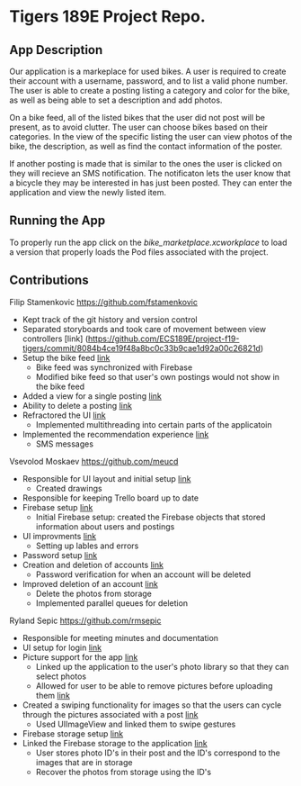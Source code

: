 # Tigers 189E Project Repo.  

## App Description

Our application is a markeplace for used bikes. A user is required to create their account with a username, password, and to list a valid phone number. The user is able to create a posting listing a category and color for the bike, as well as being able to set a description and add photos. 

On a bike feed, all of the listed bikes that the user did not post will be present, as to avoid clutter. The user can choose bikes based on their categories. In the view of the specific listing the user can view photos of the bike, the description, as well as find the contact information of the poster.

If another posting is made that is similar to the ones the user is clicked on they will recieve an SMS notification. The notificaton lets the user know that a bicycle they may be interested in has just been posted. They can enter the application and view the newly listed item. 

## Running the App

To properly run the app click on the *bike_marketplace.xcworkplace* to load a version that properly loads the Pod files associated with the project.

## Contributions

Filip Stamenkovic 
<https://github.com/fstamenkovic>

- Kept track of the git history and version control
- Separated storyboards and took care of movement between view controllers [link] (https://github.com/ECS189E/project-f19-tigers/commit/8084b4ce19f48a8bc0c33b9cae1d92a00c26821d)
- Setup the bike feed [link](https://github.com/ECS189E/project-f19-tigers/commit/5c5be52246919a42c6006dc575f30ebe8fd05d3a)
    + Bike feed was synchronized with Firebase 
    + Modified bike feed so that user's own postings would not show in the bike feed
- Added a view for a single posting [link](https://github.com/ECS189E/project-f19-tigers/commit/b5c6fb976bfc90010175e69e2dc4de98e1b71646)
- Ability to delete a posting [link](https://github.com/ECS189E/project-f19-tigers/commit/f1edc9f168707ef4851c5a5f8c80e83c866fe849)
- Refractored the UI [link](https://github.com/ECS189E/project-f19-tigers/commit/038921957b3e31d125c9bce31699c9c27787d433)
    + Implemented multithreading into certain parts of the applicatoin
- Implemented the recommendation experience [link](https://github.com/ECS189E/project-f19-tigers/commit/1b746a281dce96e275208e8c1c6a989a0912aca4)
    + SMS messages 

Vsevolod Moskaev 
<https://github.com/meucd>

- Responsible for UI layout and initial setup [link](https://github.com/ECS189E/project-f19-tigers/commit/36c9db26cd493a196331993efed7437ca523fca1)
    + Created drawings
- Responsible for keeping Trello board up to date
- Firebase setup [link](https://github.com/ECS189E/project-f19-tigers/commit/e447310efb58b56a7a8f00488e20393d89aa5698)
    + Initial Firebase setup: created the Firebase objects that stored information about users and postings
- UI improvments [link](https://github.com/ECS189E/project-f19-tigers/commit/782b680d79cbf3bb92a3997dea7df317e3158b4c)
    + Setting up lables and errors
-  Password setup [link](https://github.com/ECS189E/project-f19-tigers/commit/95d39e3db5c718107a1a6cf69021bfbb9adc1748)
-  Creation and deletion of accounts [link](https://github.com/ECS189E/project-f19-tigers/commit/656982370047513db74fe9727e72e8bd954aafe4)
    +  Password verification for when an account will be deleted
- Improved deletion of an account [link](https://github.com/ECS189E/project-f19-tigers/commit/04a4660a916140e82c6a6382928f5c513df617e6)
    + Delete the photos from storage
    + Implemented parallel queues for deletion 

Ryland Sepic 
<https://github.com/rmsepic>

- Responsible for meeting minutes and documentation
- UI setup for login [link](https://github.com/ECS189E/project-f19-tigers/commit/d52c9336895f05b4c41f3e260e653eb5e8a5ef6e)
- Picture support for the app [link](https://github.com/ECS189E/project-f19-tigers/commit/009e042dd654a25da58f3492684dd879e85eda97)
    + Linked up the application to the user's photo library so that they can select photos
    + Allowed for user to be able to remove pictures before uploading them [link](https://github.com/ECS189E/project-f19-tigers/commit/7b3de15ea973defe10c0f2e5bd6ba9087f0d496c)
- Created a swiping functionality for images so that the users can cycle through the pictures associated with a post [link](https://github.com/ECS189E/project-f19-tigers/commit/cca18b4a5cc741fc7ba8d30344f10c86cb6abeff)
    + Used UIImageView and linked them to swipe gestures
- Firebase storage setup [link](https://github.com/ECS189E/project-f19-tigers/commit/19418a575917a7cad67314908a2a2244e57d795b)
- Linked the Firebase storage to the application [link](https://github.com/ECS189E/project-f19-tigers/commit/1258385d1725a1ec0dd0a21d52e1242e3fce452e)
    + User stores photo ID's in their post and the ID's correspond to the images that are in storage
    + Recover the photos from storage using the ID's
   
